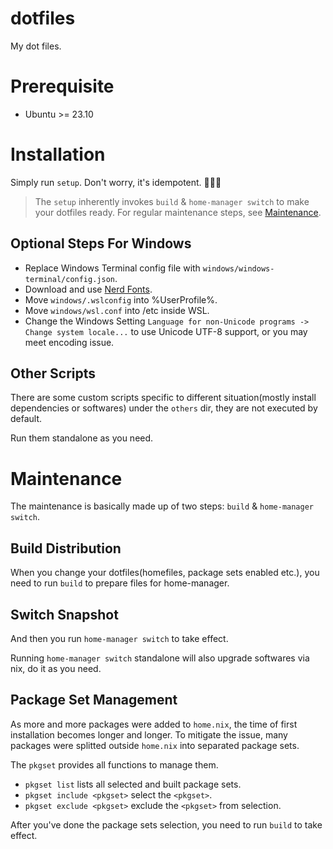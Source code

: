 # dotfiles

My dot files.

# Prerequisite

- Ubuntu >= 23.10

# Installation

Simply run `setup`. Don't worry, it's idempotent. :tada::tada::tada:

> The `setup` inherently invokes `build` & `home-manager switch` to make your dotfiles ready.
> For regular maintenance steps, see [Maintenance](#Maintenance).

## Optional Steps For Windows

- Replace Windows Terminal config file with `windows/windows-terminal/config.json`.
- Download and use [Nerd Fonts](https://www.nerdfonts.com/font-downloads).
- Move `windows/.wslconfig` into %UserProfile%.
- Move `windows/wsl.conf` into /etc inside WSL.
- Change the Windows Setting `Language for non-Unicode programs -> Change system locale...` to use Unicode UTF-8 support, or you may meet encoding issue.

## Other Scripts

There are some custom scripts specific to different situation(mostly install dependencies or softwares) under the `others` dir, they are not executed by default.

Run them standalone as you need.

# Maintenance

The maintenance is basically made up of two steps: `build` & `home-manager switch`.

## Build Distribution

When you change your dotfiles(homefiles, package sets enabled etc.), you need to run `build` to prepare files for home-manager.

## Switch Snapshot

And then you run `home-manager switch` to take effect.

Running `home-manager switch` standalone will also upgrade softwares via nix, do it as you need.

## Package Set Management

As more and more packages were added to `home.nix`, the time of first installation becomes longer and longer.
To mitigate the issue, many packages were splitted outside `home.nix` into separated package sets.

The `pkgset` provides all functions to manage them.

- `pkgset list` lists all selected and built package sets.
- `pkgset include <pkgset>` select the `<pkgset>`.
- `pkgset exclude <pkgset>` exclude the `<pkgset>` from selection.

After you've done the package sets selection, you need to run `build` to take effect.
